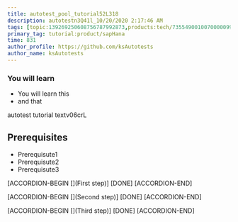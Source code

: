 ```yaml
---
title: autotest_pool_tutorial52L318
description: autotestn3Q41l_10/20/2020 2:17:46 AM
tags: [topic:139269250608756787992873,products:tech/73554900100700000996,tutorial:experience/advanced]
primary_tag: tutorial:product/sapHana
time: 831
author_profile: https://github.com/ksAutotests
author_name: ksAutotests
---
```

### You will learn
- You will learn this
- and that

autotest tutorial textv06crL

## Prerequisites
- Prerequisute1
- Prerequisute2
- Prerequisute3

[ACCORDION-BEGIN [](First step)]
[DONE]
[ACCORDION-END]

[ACCORDION-BEGIN [](Second step)]
[DONE]
[ACCORDION-END]

[ACCORDION-BEGIN [](Third step)]
[DONE]
[ACCORDION-END]

